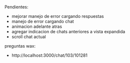 Pendientes:

- mejorar manejo de error cargando respuestas
- manejo de error cargando chat
- animacion adelante atras
- agregar indicacion de chats anteriores a vista expandida
- scroll chat actual

preguntas wax:

- http://localhost:3000/chat/103/101281